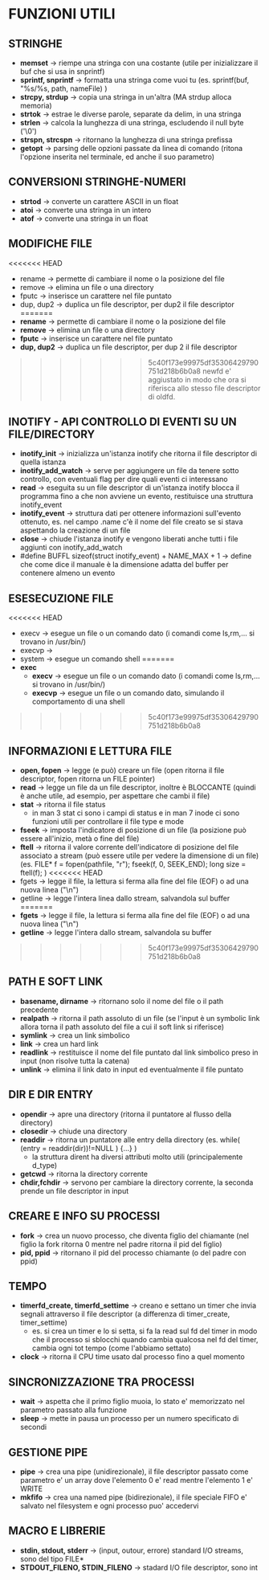 # FUNZIONI UTILI

## STRINGHE
- __memset__  -> riempe una stringa con una costante (utile per inizializzare il buf che si usa in snprintf)
- __sprintf, snprintf__  -> formatta una stringa come vuoi tu (es. sprintf(buf, "%s/%s, path, nameFile) )
- __strcpy, strdup__    -> copia una stringa in un'altra (MA strdup alloca memoria)
- __strtok__  -> estrae le diverse parole, separate da delim, in una stringa 
- __strlen__  -> calcola la lunghezza di una stringa, escludendo il null byte ('\0')
- __strspn, strcspn__  -> ritornano la lunghezza di una stringa prefissa 
- __getopt__  -> parsing delle opzioni passate da linea di comando (ritona l'opzione inserita nel terminale, ed anche il suo parametro)


## CONVERSIONI STRINGHE-NUMERI
- __strtod__ -> converte un carattere ASCII in un float 
- __atoi__   -> converte una stringa in un intero
- __atof__   -> converte una stringa in un float

## MODIFICHE FILE
<<<<<<< HEAD
- rename -> permette di cambiare il nome o la posizione del file
- remove -> elimina un file o una directory
- fputc  -> inserisce un carattere nel file puntato 
- dup, dup2  -> duplica un file descriptor, per dup2 il file descriptor
=======
- __rename__ -> permette di cambiare il nome o la posizione del file
- __remove__ -> elimina un file o una directory
- __fputc__  -> inserisce un carattere nel file puntato 
- __dup, dup2__  -> duplica un file descriptor, per dup 2 il file descriptor
>>>>>>> 5c40f173e99975df35306429790751d218b6b0a8
       newfd e' aggiustato in modo che ora si riferisca allo stesso file descriptor di oldfd.

## INOTIFY -  API CONTROLLO DI EVENTI SU UN FILE/DIRECTORY
- __inotify_init__ -> inizializza un'istanza inotify che ritorna il file descriptor di quella istanza
- __inotify_add_watch__  -> serve per aggiungere un file da tenere sotto controllo, con eventuali flag per dire quali eventi ci interessano
- __read__ -> eseguita su un file descriptor di un'istanza inotify blocca il programma fino a che non avviene un evento, restituisce una struttura inotify_event
- __inotify_event__ -> struttura dati per ottenere informazioni sull'evento ottenuto, es. nel campo .name c'è il nome del file creato se si stava aspettando la creazione di un file
- __close__ -> chiude l'istanza inotify e vengono liberati anche tutti i file aggiunti con inotify_add_watch 
- #define BUFFL sizeof(struct inotify_event) + NAME_MAX + 1 -> define che come dice il manuale è la dimensione adatta del buffer per contenere almeno un evento

## ESESECUZIONE FILE
<<<<<<< HEAD
- execv -> esegue un file o un comando dato (i comandi come ls,rm,... si trovano in /usr/bin/)
- execvp -> 
- system -> esegue un comando shell
=======
- __exec__
    - __execv__ -> esegue un file o un comando dato (i comandi come ls,rm,... si trovano in /usr/bin/)
    - __execvp__ -> esegue un file o un comando dato, simulando il comportamento di una shell 
>>>>>>> 5c40f173e99975df35306429790751d218b6b0a8


## INFORMAZIONI E LETTURA FILE
- __open, fopen__ -> legge (e può) creare un file (open ritorna il file descriptor, fopen ritorna un FILE pointer)
- __read__  -> legge un file da un file descriptor, inoltre è BLOCCANTE (quindi è anche utile, ad esempio, per aspettare che cambi il file)
- __stat__  -> ritorna il file status
    - in man 3 stat ci sono i campi di status e in man 7 inode ci sono funzioni utili per controllare il file type e mode
- __fseek__ -> imposta l'indicatore di posizione di un file (la posizione può essere all'inizio, metà o fine del file)
- __ftell__ ->  ritorna il valore corrente dell'indicatore di posizione del file associato a stream (può essere utile per vedere la dimensione di un file)
            (es. FILE* f = fopen(pathfile, "r"); fseek(f, 0, SEEK_END); long size = ftell(f); )
<<<<<<< HEAD
- fgets    -> legge  il file, la lettura si ferma alla fine del file (EOF) o ad una nuova linea ("\n")
- getline  -> legge l'intera linea dallo stream, salvandola sul buffer
=======
- __fgets__  -> legge  il file, la lettura si ferma alla fine del file (EOF) o ad una nuova linea ("\n")
- __getline__  -> legge l'intera dallo stream, salvandola su buffer
>>>>>>> 5c40f173e99975df35306429790751d218b6b0a8


## PATH E SOFT LINK
- __basename, dirname__ -> ritornano solo il nome del file o il path precedente
- __realpath__ -> ritorna il path assoluto di un file (se l'input è un symbolic link allora torna il path assoluto del file a cui il soft link si riferisce)
- __symlink__  -> crea un link simbolico 
- __link__     -> crea un hard link
- __readlink__ -> restituisce il nome del file puntato dal link simbolico preso in input (non risolve tutta la catena)
- __unlink__   -> elimina il link dato in input ed eventualmente il file puntato

## DIR E DIR ENTRY
- __opendir__ -> apre una directory (ritorna il puntatore al flusso della directory)
- __closedir__ -> chiude una directory
- __readdir__ -> ritorna un puntatore alle entry della directory (es. while( (entry = readdir(dir))!=NULL ) {...}  )
    - la struttura dirent ha diversi attributi molto utili (principalemente d_type)
- __getcwd__  -> ritorna la directory corrente 
- __chdir,fchdir__ -> servono per cambiare la directory corrente, la seconda prende un file descriptor in input 


## CREARE E INFO SU PROCESSI
- __fork__ -> crea un nuovo processo, che diventa figlio del chiamante (nel figlio la fork ritorna 0 mentre nel padre ritorna il pid del figlio)
- __pid, ppid__ -> ritornano il pid del processo chiamante (o del padre con ppid)


## TEMPO 
- __timerfd_create, timerfd_settime__ -> creano e settano un timer che invia segnali attraverso il file descriptor (a differenza di timer_create, timer_settime)
    - es. si crea un timer e lo si setta, si fa la read sul fd del timer in modo che il processo si sblocchi quando cambia qualcosa nel fd del timer, cambia ogni tot tempo (come l'abbiamo settato)
- __clock__ -> ritorna il CPU time usato dal processo fino a quel momento


## SINCRONIZZAZIONE TRA PROCESSI
- __wait__  -> aspetta che il primo figlio muoia, lo stato e' memorizzato nel parametro passato alla funzione
- __sleep__ -> mette in pausa un processo per un numero specificato di secondi


## GESTIONE PIPE
- __pipe__  -> crea una pipe (unidirezionale), il file descriptor passato come parametro e' un array dove l'elemento 0 e' read mentre l'elemento 1 e' WRITE 
- __mkfifo__  -> crea una named pipe (bidirezionale), il file speciale FIFO e' salvato nel filesystem e ogni processo puo' accedervi


## MACRO E LIBRERIE
- __stdin, stdout, stderr__  -> (input, outour, errore) standard I/O streams, sono del tipo FILE* 
- __STDOUT_FILENO, STDIN_FILENO__  -> stadard I/O file descriptor, sono int
